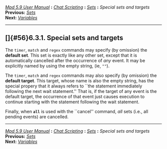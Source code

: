 [*Mpd 5.9 User Manual*](README.md) **:** [*Chat Scripting*](mpd50.md)
**:** [*Sets*](mpd55.md) **:** *Special sets and targets*\
**Previous:** [*Sets*](mpd55.md)\
**Next:** [*Variables*](mpd57.md)

------------------------------------------------------------------------

## []{#56}6.3.1. Special sets and targets

The `timer`, `match` and `regex` commands may specify (by omission) the
**default set**. This set is exactly like any other set, except that it
is automatically cancelled after the occurrence of *any* event. It may
be explicitly named by using the empty string, (ie, `""`).

The `timer`, `match` and `regex` commands may also specify (by omission)
the **default target**. This target, whose name is also the empty
string, has the special propery that it always refers to \`\`the
statement immediately following the next wait statement.\'\' That is, if
the target of any event is the default target, the occurrence of that
event just causes execution to continue starting with the statement
following the wait statement.

Finally, when **`all`** is used with the \`\`cancel\'\' command, *all*
sets (i.e., all pending events) are cancelled.

------------------------------------------------------------------------

[*Mpd 5.9 User Manual*](README.md) **:** [*Chat Scripting*](mpd50.md)
**:** [*Sets*](mpd55.md) **:** *Special sets and targets*\
**Previous:** [*Sets*](mpd55.md)\
**Next:** [*Variables*](mpd57.md)
